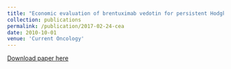```yaml
---
title: "Economic evaluation of brentuximab vedotin for persistent Hodgkin lymphoma"
collection: publications
permalink: /publication/2017-02-24-cea
date: 2010-10-01
venue: 'Current Oncology'
---
```


[Download paper here](https://www.current-oncology.com/index.php/oncology/article/view/3369)
